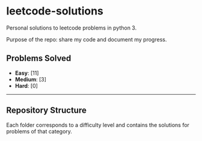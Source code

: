 # leetcode-solutions

Personal solutions to leetcode problems in python 3.

Purpose of the repo: share my code and document my progress.

## Problems Solved

- **Easy**: [11]  <!-- Placeholder for Easy problems count -->
- **Medium**: [3] <!-- Placeholder for Medium problems count -->
- **Hard**: [0]   <!-- Placeholder for Hard problems count -->

---

## Repository Structure

Each folder corresponds to a difficulty level and contains the solutions for problems of that category.



